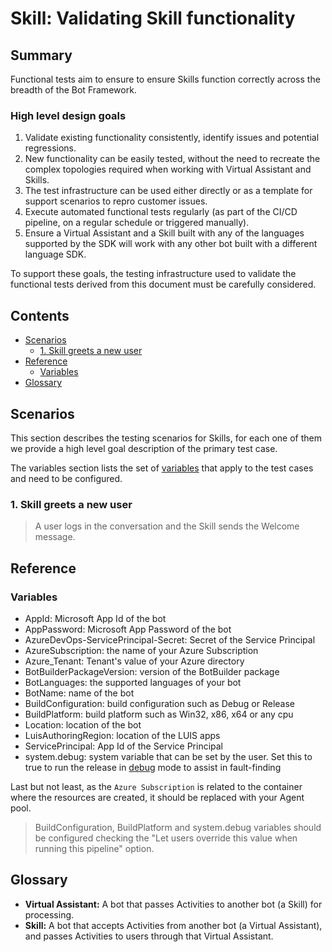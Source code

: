 ﻿# Skill: Validating Skill functionality

## Summary

Functional tests aim to ensure to ensure Skills function correctly across the breadth of the Bot Framework.

### High level design goals

1. Validate existing functionality consistently, identify issues and potential regressions.
2. New functionality can be easily tested, without the need to recreate the complex topologies required when working with Virtual Assistant and Skills.
3. The test infrastructure can be used either directly or as a template for support scenarios to repro customer issues.
4. Execute automated functional tests regularly (as part of the CI/CD pipeline, on a regular schedule or triggered manually).
5. Ensure a Virtual Assistant and a Skill built with any of the languages supported by the SDK will work with any other bot built with a different language SDK.

To support these goals, the testing infrastructure used to validate the functional tests derived from this document must be carefully considered.

## Contents

- [Scenarios](#scenarios)
    - [1. Skill greets a new user](#1-skill-greets-a-new-user)
- [Reference](#reference)
    - [Variables](#variables)
- [Glossary](#glossary)

## Scenarios

This section describes the testing scenarios for Skills, for each one of them we provide a high level goal description of the primary test case.

The variables section lists the set of [variables](#variables) that apply to the test cases and need to be configured.

### 1. Skill greets a new user

> A user logs in the conversation and the Skill sends the Welcome message.

## Reference

### Variables
- AppId: Microsoft App Id of the bot
- AppPassword: Microsoft App Password of the bot
- AzureDevOps-ServicePrincipal-Secret: Secret of the Service Principal
- AzureSubscription: the name of your Azure Subscription
- Azure_Tenant: Tenant's value of your Azure directory
- BotBuilderPackageVersion: version of the BotBuilder package
- BotLanguages: the supported languages of your bot
- BotName: name of the bot
- BuildConfiguration: build configuration such as Debug or Release
- BuildPlatform: build platform such as Win32, x86, x64 or any cpu
- Location: location of the bot
- LuisAuthoringRegion: location of the LUIS apps
- ServicePrincipal: App Id of the Service Principal
- system.debug: system variable that can be set by the user. Set this to true to run the release in [debug](https://docs.microsoft.com/en-us/azure/devops/pipelines/release/variables?view=azure-devops&tabs=batch#debug-mode) mode to assist in fault-finding

Last but not least, as the `Azure Subscription` is related to the container where the resources are created, it should be replaced with your Agent pool.

> BuildConfiguration, BuildPlatform and system.debug variables should be configured checking the "Let users override this value when running this pipeline" option.

## Glossary
- **Virtual Assistant:** A bot that passes Activities to another bot (a Skill) for processing.
- **Skill:** A bot that accepts Activities from another bot (a Virtual Assistant), and passes Activities to users through that Virtual Assistant.